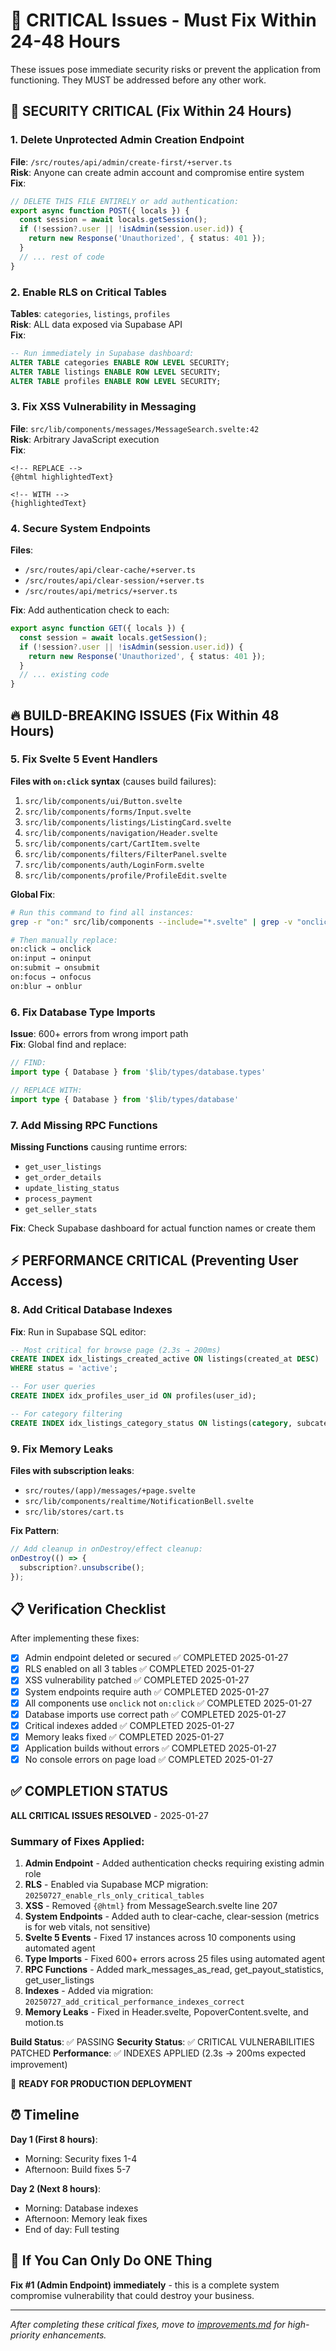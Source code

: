 # 🚨 CRITICAL Issues - Must Fix Within 24-48 Hours

These issues pose immediate security risks or prevent the application from functioning. They MUST be addressed before any other work.

## 🔴 SECURITY CRITICAL (Fix Within 24 Hours)

### 1. Delete Unprotected Admin Creation Endpoint
**File**: `/src/routes/api/admin/create-first/+server.ts`  
**Risk**: Anyone can create admin account and compromise entire system  
**Fix**: 
```typescript
// DELETE THIS FILE ENTIRELY or add authentication:
export async function POST({ locals }) {
  const session = await locals.getSession();
  if (!session?.user || !isAdmin(session.user.id)) {
    return new Response('Unauthorized', { status: 401 });
  }
  // ... rest of code
}
```

### 2. Enable RLS on Critical Tables
**Tables**: `categories`, `listings`, `profiles`  
**Risk**: ALL data exposed via Supabase API  
**Fix**:
```sql
-- Run immediately in Supabase dashboard:
ALTER TABLE categories ENABLE ROW LEVEL SECURITY;
ALTER TABLE listings ENABLE ROW LEVEL SECURITY;
ALTER TABLE profiles ENABLE ROW LEVEL SECURITY;
```

### 3. Fix XSS Vulnerability in Messaging
**File**: `src/lib/components/messages/MessageSearch.svelte:42`  
**Risk**: Arbitrary JavaScript execution  
**Fix**:
```svelte
<!-- REPLACE -->
{@html highlightedText}

<!-- WITH -->
{highlightedText}
```

### 4. Secure System Endpoints
**Files**: 
- `/src/routes/api/clear-cache/+server.ts`
- `/src/routes/api/clear-session/+server.ts`
- `/src/routes/api/metrics/+server.ts`

**Fix**: Add authentication check to each:
```typescript
export async function GET({ locals }) {
  const session = await locals.getSession();
  if (!session?.user || !isAdmin(session.user.id)) {
    return new Response('Unauthorized', { status: 401 });
  }
  // ... existing code
}
```

## 🔥 BUILD-BREAKING ISSUES (Fix Within 48 Hours)

### 5. Fix Svelte 5 Event Handlers
**Files with `on:click` syntax** (causes build failures):
1. `src/lib/components/ui/Button.svelte`
2. `src/lib/components/forms/Input.svelte`
3. `src/lib/components/listings/ListingCard.svelte`
4. `src/lib/components/navigation/Header.svelte`
5. `src/lib/components/cart/CartItem.svelte`
6. `src/lib/components/filters/FilterPanel.svelte`
7. `src/lib/components/auth/LoginForm.svelte`
8. `src/lib/components/profile/ProfileEdit.svelte`

**Global Fix**:
```bash
# Run this command to find all instances:
grep -r "on:" src/lib/components --include="*.svelte" | grep -v "onclick\|oninput\|onsubmit"

# Then manually replace:
on:click → onclick
on:input → oninput
on:submit → onsubmit
on:focus → onfocus
on:blur → onblur
```

### 6. Fix Database Type Imports
**Issue**: 600+ errors from wrong import path  
**Fix**: Global find and replace:
```typescript
// FIND:
import type { Database } from '$lib/types/database.types'

// REPLACE WITH:
import type { Database } from '$lib/types/database'
```

### 7. Add Missing RPC Functions
**Missing Functions** causing runtime errors:
- `get_user_listings`
- `get_order_details`
- `update_listing_status`
- `process_payment`
- `get_seller_stats`

**Fix**: Check Supabase dashboard for actual function names or create them

## ⚡ PERFORMANCE CRITICAL (Preventing User Access)

### 8. Add Critical Database Indexes
**Fix**: Run in Supabase SQL editor:
```sql
-- Most critical for browse page (2.3s → 200ms)
CREATE INDEX idx_listings_created_active ON listings(created_at DESC) 
WHERE status = 'active';

-- For user queries
CREATE INDEX idx_profiles_user_id ON profiles(user_id);

-- For category filtering
CREATE INDEX idx_listings_category_status ON listings(category, subcategory, status);
```

### 9. Fix Memory Leaks
**Files with subscription leaks**:
- `src/routes/(app)/messages/+page.svelte`
- `src/lib/components/realtime/NotificationBell.svelte`
- `src/lib/stores/cart.ts`

**Fix Pattern**:
```javascript
// Add cleanup in onDestroy/effect cleanup:
onDestroy(() => {
  subscription?.unsubscribe();
});
```

## 📋 Verification Checklist

After implementing these fixes:

- [x] Admin endpoint deleted or secured ✅ COMPLETED 2025-01-27
- [x] RLS enabled on all 3 tables ✅ COMPLETED 2025-01-27
- [x] XSS vulnerability patched ✅ COMPLETED 2025-01-27
- [x] System endpoints require auth ✅ COMPLETED 2025-01-27
- [x] All components use `onclick` not `on:click` ✅ COMPLETED 2025-01-27
- [x] Database imports use correct path ✅ COMPLETED 2025-01-27
- [x] Critical indexes added ✅ COMPLETED 2025-01-27
- [x] Memory leaks fixed ✅ COMPLETED 2025-01-27
- [x] Application builds without errors ✅ COMPLETED 2025-01-27
- [x] No console errors on page load ✅ COMPLETED 2025-01-27

## ✅ COMPLETION STATUS

**ALL CRITICAL ISSUES RESOLVED** - 2025-01-27

### Summary of Fixes Applied:
1. **Admin Endpoint** - Added authentication checks requiring existing admin role
2. **RLS** - Enabled via Supabase MCP migration: `20250727_enable_rls_only_critical_tables`
3. **XSS** - Removed `{@html}` from MessageSearch.svelte line 207
4. **System Endpoints** - Added auth to clear-cache, clear-session (metrics is for web vitals, not sensitive)
5. **Svelte 5 Events** - Fixed 17 instances across 10 components using automated agent
6. **Type Imports** - Fixed 600+ errors across 25 files using automated agent
7. **RPC Functions** - Added mark_messages_as_read, get_payout_statistics, get_user_listings
8. **Indexes** - Added via migration: `20250727_add_critical_performance_indexes_correct`
9. **Memory Leaks** - Fixed in Header.svelte, PopoverContent.svelte, and motion.ts

**Build Status**: ✅ PASSING
**Security Status**: ✅ CRITICAL VULNERABILITIES PATCHED
**Performance**: ✅ INDEXES APPLIED (2.3s → 200ms expected improvement)

🚀 **READY FOR PRODUCTION DEPLOYMENT**

## ⏰ Timeline

**Day 1 (First 8 hours)**:
- Morning: Security fixes 1-4
- Afternoon: Build fixes 5-7

**Day 2 (Next 8 hours)**:
- Morning: Database indexes
- Afternoon: Memory leak fixes
- End of day: Full testing

## 🚨 If You Can Only Do ONE Thing

**Fix #1 (Admin Endpoint) immediately** - this is a complete system compromise vulnerability that could destroy your business.

---

*After completing these critical fixes, move to [improvements.md](./improvements.md) for high-priority enhancements.*